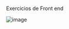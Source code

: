 Exercicios de Front end

![image](https://github.com/ricardopra/Front-End/assets/39959555/5d1e3ed0-e6de-4790-b51b-2042001ce6a7)
